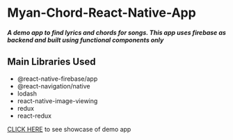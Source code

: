 # Myan-Chord-React-Native-App

##### A demo app to find lyrics and chords for songs. This app uses firebase as backend and built using functional components only

## Main Libraries Used
* @react-native-firebase/app
* @react-navigation/native
* lodash  
* react-native-image-viewing
* redux
* react-redux

[CLICK HERE](https://www.youtube.com/watch?v=-G_6FOa4FeI) to see showcase of demo app
